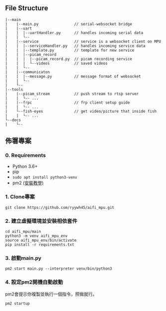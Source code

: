 ## File Structure
```
|--main
|    |--main.py                // serial-websocket bridge
|    |--uart                   
|    |  |--uartHandler.py      // handles incoming serial data 
|    |  └--
|    |--service                // service is a websocket client on MPU
|    |  |--serviceHandler.py   // handles incoming service data
|    |  |--template.py         // template for new service
|    |  |--picam_record        
|    |  |  |--picam_record.py  // picam recording service
|    |  |  └--videos           // saved videos
|    |  └--
|    |--communicaton
|    |  |--message.py          // message format of websocket
|    |  └--
|    └--
|--tools
|    |--picam_stream           // push stream to rtsp server
|    |  └-- ...
|    |--frpc                   // frp client setup guide
|    |  └-- ...
|    └--fish-eyes              // get video/picture that inside fish
|    |  └-- ...
└--docs
|    └--
```

## 佈署專案
### 0. Requirements
- Python 3.6+
- pip
- `sudo apt install python3-venv`
- pm2 [(安裝教學)](./install-pm2.md)

### 1. Clone專案
```
git clone https://github.com/ryywh45/aifi_mpu.git
```
### 2. 建立虛擬環境並安裝相依套件
```
cd aifi_mpu/main
python3 -m venv aifi_mpu_env
source aifi_mpu_env/bin/activate
pip install -r requirements.txt
```
### 3. 啟動main.py
```
pm2 start main.py --interpreter venv/bin/python3
```
### 4. 設定pm2開機自動啟動
pm2會提示你複製並執行一個指令，照做就行。
```
pm2 startup
```